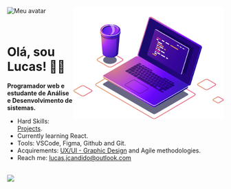 <img src="img/computer-illustration.png" min-width="350px" max-width="350px" width="350px" align="right" alt="Computador">
<img src='https://avataaars.io/?avatarStyle=Transparent&topType=WinterHat4&accessoriesType=Prescription02&hatColor=Black&facialHairType=BeardLight&facialHairColor=Black&clotheType=Hoodie&clotheColor=Black&eyeType=Happy&eyebrowType=UpDown&mouthType=Smile&skinColor=Brown' min-width="100px" max-width="100px" width="100px" align="left" alt="Meu avatar"
/>

<br><br>
# Olá, sou Lucas!  👋😃

**Programador web e estudante de Análise e Desenvolvimento de sistemas.**

- Hard Skills:<a href="https://github.com/Lucasjcandido/projects"> Projects</a>.
- Currently learning React.
- Tools: VSCode, Figma, Github and Git.
- Acquirements: <a href="https://www.behance.net/lucasjcandido">UX/UI - Graphic Design</a> and Agile methodologies.
- Reach me: lucas.jcandido@outlook.com 
</br> <br>

<a href="https://www.linkedin.com/in/lucasjcandido/" alt="Linkedin">
<img align="left" src="https://img.shields.io/badge/-Linkedin-0e76a8?style=flat-square&logo=Linkedin&logoColor=white&link=https://www.linkedin.com/in/lucasjcandido/" /></a>
